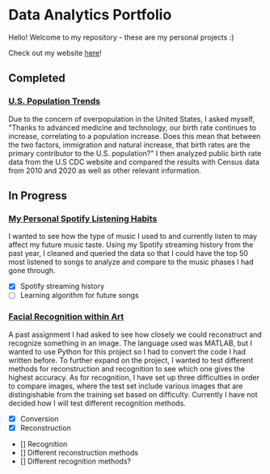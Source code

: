 # Data Analytics Portfolio
Hello! Welcome to my repository - these are my personal projects :)

Check out my website [here](https://chloerushing.wixsite.com/da-portfolio)!

## Completed
### [U.S. Population Trends](https://github.com/chloelinli/chloelinli.github.io/tree/main/projects/us_population_trends)
Due to the concern of overpopulation in the United States, I asked myself, "Thanks to advanced medicine and technology, our birth rate continues to increase, correlating to a population increase. Does this mean that between the two factors, immigration and natural increase, that birth rates are the primary contributor to the U.S. population?" I then analyzed public birth rate data from the U.S CDC website and compared the results with Census data from 2010 and 2020 as well as other relevant information.

## In Progress
### [My Personal Spotify Listening Habits](https://github.com/chloelinli/chloelinli.github.io/tree/main/projects/spotify_listening)
I wanted to see how the type of music I used to and currently listen to may affect my future music taste. Using my Spotify streaming history from the past year, I cleaned and queried the data so that I could have the top 50 most listened to songs to analyze and compare to the music phases I had gone through.
- [x] Spotify streaming history
- [ ] Learning algorithm for future songs

### [Facial Recognition within Art](https://github.com/chloelinli/chloelinli.github.io/tree/main/projects/art_facial_recognition)
A past assignment I had asked to see how closely we could reconstruct and recognize something in an image. The language used was MATLAB, but I wanted to use Python for this project so I had to convert the code I had written before. To further expand on the project, I wanted to test different methods for reconstruction and recognition to see which one gives the highest accuracy. As for recognition, I have set up three difficulties in order to compare images, where the test set include various images that are distingishable from the training set based on difficulty. Currently I have not decided how I will test different recognition methods.
- [x] Conversion
- [x] Reconstruction
- [] Recognition
- [] Different reconstruction methods
- [] Different recognition methods?
